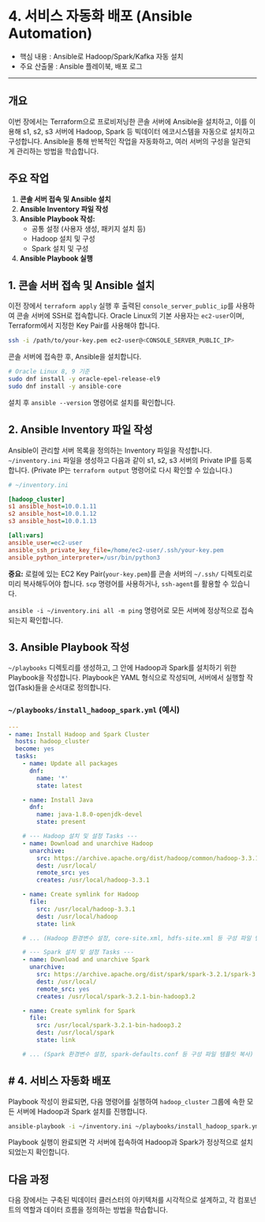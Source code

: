 # 4. 서비스 자동화 배포 (Ansible Automation)

* 핵심 내용 : Ansible로 Hadoop/Spark/Kafka 자동 설치
* 주요 산출물 : Ansible 플레이북, 배포 로그

---


## 개요

이번 장에서는 Terraform으로 프로비저닝한 콘솔 서버에 Ansible을 설치하고, 이를 이용해 s1, s2, s3 서버에 Hadoop, Spark 등 빅데이터 에코시스템을 자동으로 설치하고 구성합니다. Ansible을 통해 반복적인 작업을 자동화하고, 여러 서버의 구성을 일관되게 관리하는 방법을 학습합니다.

## 주요 작업

1. **콘솔 서버 접속 및 Ansible 설치**
2. **Ansible Inventory 파일 작성**
3. **Ansible Playbook 작성:**
    * 공통 설정 (사용자 생성, 패키지 설치 등)
    * Hadoop 설치 및 구성
    * Spark 설치 및 구성
4. **Ansible Playbook 실행**

## 1. 콘솔 서버 접속 및 Ansible 설치

이전 장에서 `terraform apply` 실행 후 출력된 `console_server_public_ip`를 사용하여 콘솔 서버에 SSH로 접속합니다. Oracle Linux의 기본 사용자는 `ec2-user`이며, Terraform에서 지정한 Key Pair를 사용해야 합니다.

```bash
ssh -i /path/to/your-key.pem ec2-user@<CONSOLE_SERVER_PUBLIC_IP>
```

콘솔 서버에 접속한 후, Ansible을 설치합니다.

```bash
# Oracle Linux 8, 9 기준
sudo dnf install -y oracle-epel-release-el9
sudo dnf install -y ansible-core
```

설치 후 `ansible --version` 명령어로 설치를 확인합니다.

## 2. Ansible Inventory 파일 작성

Ansible이 관리할 서버 목록을 정의하는 Inventory 파일을 작성합니다. `~/inventory.ini` 파일을 생성하고 다음과 같이 s1, s2, s3 서버의 Private IP를 등록합니다. (Private IP는 `terraform output` 명령어로 다시 확인할 수 있습니다.)

```ini
# ~/inventory.ini

[hadoop_cluster]
s1 ansible_host=10.0.1.11
s2 ansible_host=10.0.1.12
s3 ansible_host=10.0.1.13

[all:vars]
ansible_user=ec2-user
ansible_ssh_private_key_file=/home/ec2-user/.ssh/your-key.pem
ansible_python_interpreter=/usr/bin/python3
```

**중요:** 로컬에 있는 EC2 Key Pair(`your-key.pem`)를 콘솔 서버의 `~/.ssh/` 디렉토리로 미리 복사해두어야 합니다. `scp` 명령어를 사용하거나, `ssh-agent`를 활용할 수 있습니다.

`ansible -i ~/inventory.ini all -m ping` 명령어로 모든 서버에 정상적으로 접속되는지 확인합니다.

## 3. Ansible Playbook 작성

`~/playbooks` 디렉토리를 생성하고, 그 안에 Hadoop과 Spark를 설치하기 위한 Playbook을 작성합니다. Playbook은 YAML 형식으로 작성되며, 서버에서 실행할 작업(Task)들을 순서대로 정의합니다.

### `~/playbooks/install_hadoop_spark.yml` (예시)

```yaml
---
- name: Install Hadoop and Spark Cluster
  hosts: hadoop_cluster
  become: yes
  tasks:
    - name: Update all packages
      dnf:
        name: '*'
        state: latest

    - name: Install Java
      dnf:
        name: java-1.8.0-openjdk-devel
        state: present

    # --- Hadoop 설치 및 설정 Tasks ---
    - name: Download and unarchive Hadoop
      unarchive:
        src: https://archive.apache.org/dist/hadoop/common/hadoop-3.3.1/hadoop-3.3.1.tar.gz
        dest: /usr/local/
        remote_src: yes
        creates: /usr/local/hadoop-3.3.1

    - name: Create symlink for Hadoop
      file:
        src: /usr/local/hadoop-3.3.1
        dest: /usr/local/hadoop
        state: link

    # ... (Hadoop 환경변수 설정, core-site.xml, hdfs-site.xml 등 구성 파일 템플릿 복사)

    # --- Spark 설치 및 설정 Tasks ---
    - name: Download and unarchive Spark
      unarchive:
        src: https://archive.apache.org/dist/spark/spark-3.2.1/spark-3.2.1-bin-hadoop3.2.tgz
        dest: /usr/local/
        remote_src: yes
        creates: /usr/local/spark-3.2.1-bin-hadoop3.2

    - name: Create symlink for Spark
      file:
        src: /usr/local/spark-3.2.1-bin-hadoop3.2
        dest: /usr/local/spark
        state: link

    # ... (Spark 환경변수 설정, spark-defaults.conf 등 구성 파일 템플릿 복사)
```

## # 4. 서비스 자동화 배포

Playbook 작성이 완료되면, 다음 명령어를 실행하여 `hadoop_cluster` 그룹에 속한 모든 서버에 Hadoop과 Spark 설치를 진행합니다.

```bash
ansible-playbook -i ~/inventory.ini ~/playbooks/install_hadoop_spark.yml
```

Playbook 실행이 완료되면 각 서버에 접속하여 Hadoop과 Spark가 정상적으로 설치되었는지 확인합니다.

## 다음 과정

다음 장에서는 구축된 빅데이터 클러스터의 아키텍처를 시각적으로 설계하고, 각 컴포넌트의 역할과 데이터 흐름을 정의하는 방법을 학습합니다.

